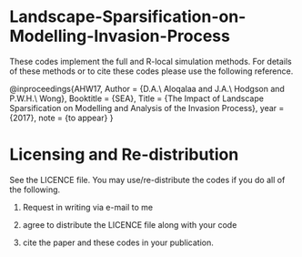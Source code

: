 # Landscape-Sparsification-on-Modelling-Invasion-Process

These codes implement the full and R-local simulation methods. For details of these methods or to cite these codes please use the following reference.

@inproceedings{AHW17,
Author = {D.A.\ Aloqalaa and J.A.\ Hodgson and P.W.H.\ Wong},
Booktitle = {SEA},
Title = {The Impact of Landscape Sparsification on Modelling and Analysis of the Invasion Process},
year = {2017},
note = {to appear}
}
# Licensing and Re-distribution
See the LICENCE file. You may use/re-distribute the codes if you do all of the following.

1. Request in writing via e-mail to me

2. agree to distribute the LICENCE file along with your code

3. cite the paper and these codes in your publication.
